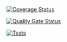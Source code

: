 [![Coverage Status](https://coveralls.io/repos/github/ULL-ESIT-INF-DSI-2425/prct08-filesystem-funko-app-DanielEnriqueGomezAlcala/badge.svg?branch=main)](https://coveralls.io/github/ULL-ESIT-INF-DSI-2425/prct08-filesystem-funko-app-DanielEnriqueGomezAlcala?branch=main)

[![Quality Gate Status](https://sonarcloud.io/api/project_badges/measure?project=ULL-ESIT-INF-DSI-2425_prct08-filesystem-funko-app-DanielEnriqueGomezAlcala&metric=alert_status)](https://sonarcloud.io/summary/new_code?id=ULL-ESIT-INF-DSI-2425_prct08-filesystem-funko-app-DanielEnriqueGomezAlcala)

[![Tests](https://github.com/ULL-ESIT-INF-DSI-2425/prct08-filesystem-funko-app-DanielEnriqueGomezAlcala/actions/workflows/ci.yml/badge.svg)](https://github.com/ULL-ESIT-INF-DSI-2425/prct08-filesystem-funko-app-DanielEnriqueGomezAlcala/actions/workflows/ci.yml)